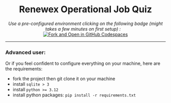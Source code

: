 <h1 align="center"> Renewex Operational Job Quiz </h1>

<p align="center">
  <em>Use a pre-configured environment clicking on the following badge (might takes a few minutes on first setup) :</em>
  &nbsp;&nbsp;&nbsp;
  <a style="" href="https://github.com/codespaces/new?hide_repo_select=true&ref=main&repo=868068523">
      <img src="https://github.com/codespaces/badge.svg" alt="Fork and Open in GitHub Codespaces" onerror="this.style.display='none'">
  </a>
</p>

---

### Advanced user:

Or if you feel confident to configure everything on your machine, here are the requirements:

- fork the project then git clone it on your machine
- install `sqlite > 3`
- install `python >= 3.12`
- install python packages: `pip install -r requirements.txt`
